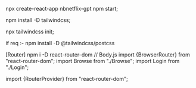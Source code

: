  
  npx create-react-app nbnetflix-gpt 
npm start;

npm install -D tailwindcss;

npx tailwindcss init;

if req :- npm install -D @tailwindcss/postcss


[Router] npm i -D react-router-dom
// Body.js
import {BrowserRouter} from "react-router-dom";
import Browse from "./Browse";
import Login from "./Login";

import {RouterProvider} from "react-router-dom";

